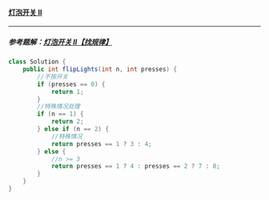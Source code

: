#### <a href="https://leetcode.cn/problems/bulb-switcher-ii/">灯泡开关 Ⅱ</a>

-------------

##### 参考题解：[灯泡开关 Ⅱ【找规律】](https://leetcode.cn/problems/bulb-switcher-ii/solution/dengp-by-capital-worker-51rb/)

```java
class Solution {
    public int flipLights(int n, int presses) {
        //不按开关
        if (presses == 0) {
            return 1;
        }
        //特殊情况处理
        if (n == 1) {
            return 2;
        } else if (n == 2) {
            //特殊情况
            return presses == 1 ? 3 : 4;
        } else {
            //n >= 3
            return presses == 1 ? 4 : presses == 2 ? 7 : 8;
        }
    }
}
```


